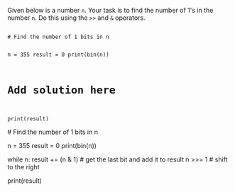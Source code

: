 Given below is a number `n`. Your task is to find the number of 1's in the number `n`. Do this using the `>>` and `&` operators.


<codeblock language="python" type="exercise" testMode="fixedInput">
<code>
# Find the number of 1 bits in n

n = 355
result = 0
print(bin(n))

# Add solution here

print(result)
</code>

<solution>
# Find the number of 1 bits in n

n = 355
result = 0
print(bin(n))

while n:
  result += (n & 1) # get the last bit and add it to result
  n >>= 1 # shift to the right

print(result)
</solution>
</codeblock>